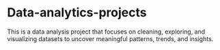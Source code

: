 # Data-analytics-projects
This is a data analysis project that focuses on cleaning, exploring, and visualizing datasets to uncover meaningful patterns, trends, and insights.
